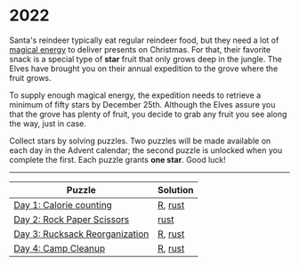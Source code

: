 # 2022

Santa's reindeer typically eat regular reindeer food, but they need a lot of [magical energy](https://adventofcode.com/2018/day/25) to deliver presents on Christmas. For that, their favorite snack is a special type of **star** fruit that only grows deep in the jungle. The Elves have brought you on their annual expedition to the grove where the fruit grows.

To supply enough magical energy, the expedition needs to retrieve a minimum of fifty stars by December 25th. Although the Elves assure you that the grove has plenty of fruit, you decide to grab any fruit you see along the way, just in case.

Collect stars by solving puzzles. Two puzzles will be made available on each day in the Advent calendar; the second puzzle is unlocked when you complete the first. Each puzzle grants **one star**. Good luck!

***

| Puzzle                                 | Solution                                          |
|----------------------------------------|---------------------------------------------------|
| [Day 1: Calorie counting](./01)        | [R](./01/R), [rust](./01/rust/src/main.rs)        |
| [Day 2: Rock Paper Scissors](./02)     | [rust](./02/rust/src/main.rs)                     |
| [Day 3: Rucksack Reorganization](./03) | [R](./03/R/main.R), [rust](./03/rust/src/main.rs) |
| [Day 4: Camp Cleanup](./04)            | [R](./04/R/main.R), [rust](./04/rust/src/main.rs) |

